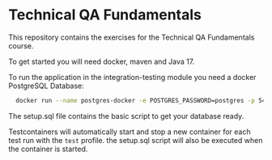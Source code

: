 # Technical QA Fundamentals

This repository contains the exercises for the Technical QA Fundamentals course.

To get started you will need docker, maven and Java 17.

To run the application in the integration-testing module you need a docker PostgreSQL Database:

```bash
  docker run --name postgres-docker -e POSTGRES_PASSWORD=postgres -p 5432:5432 -d postgres
```

The setup.sql file contains the basic script to get your database ready.

Testcontainers will automatically start and stop a new container for each test run with the `test` profile. the
setup.sql script will also be executed when the container is started.


